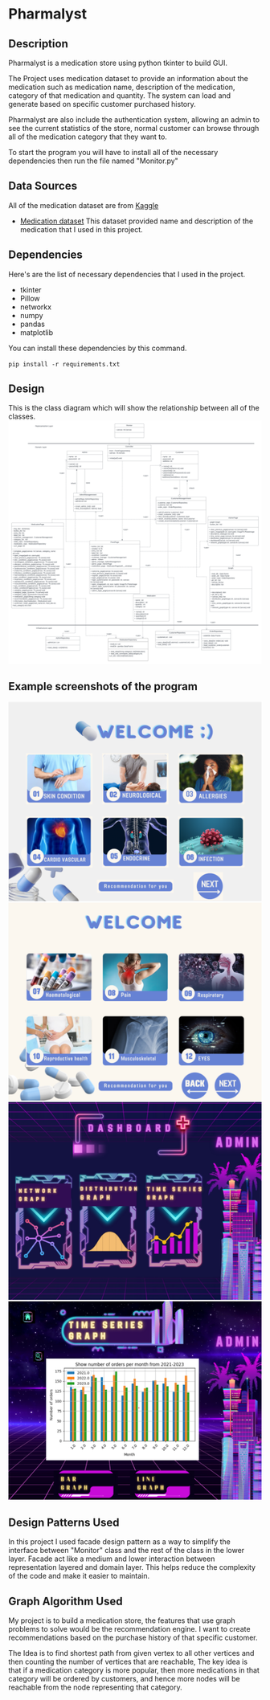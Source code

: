 # Pharmalyst

## Description
Pharmalyst is a medication store using python tkinter to build GUI.

The Project uses medication dataset to provide an information about the medication such as medication name, description of the medication, category of that medication and quantity. The system can load and generate based on specific customer purchased history.

Pharmalyst are also include the authentication system, allowing an admin to see the current statistics of the store, normal customer can browse through all of the medication category that they want to.

To start the program you will have to install all of the necessary dependencies then run the file named "Monitor.py"

## Data Sources
All of the medication dataset are from [Kaggle](https://www.kaggle.com/  "Kaggle")
- [Medication dataset](https://www.kaggle.com/datasets/saratchendra/medicine-recommendation "Medication dataset") This dataset provided name and description of the medication that I used in this project.

## Dependencies
Here's are the list of necessary dependencies that I used in the project.
- tkinter
- Pillow
- networkx
- numpy
- pandas
- matplotlib

You can install these dependencies by this command.

`pip install -r requirements.txt
`
## Design
This is the class diagram which will show the relationship between all of the classes.
![UML Diagram](UMLDiagram.png)

## Example screenshots of the program

![Example1](Screenshot_1.png)
![Example2](Screenshot_2.png)
![Example3](Screenshot_3.png)
![Example4](Screenshot_4.png)

## Design Patterns Used
In this project I used facade design pattern as a way to simplify the interface between "Monitor" class and the rest of the class in the lower layer. Facade act like a medium and lower interaction between representation layered and domain layer. This helps reduce the complexity of the code and make it easier to maintain.

## Graph Algorithm Used
My project is to build a medication store, the features that use graph problems to solve would be the recommendation engine. I want to create recommendations based on the purchase history of that specific customer. 

The Idea is to find shortest path from given vertex to all other vertices and then counting the number of vertices that are reachable, The key idea is that if a medication category is more popular, then more medications in that category will be ordered by customers, and hence more nodes will be reachable from the node representing that category.


